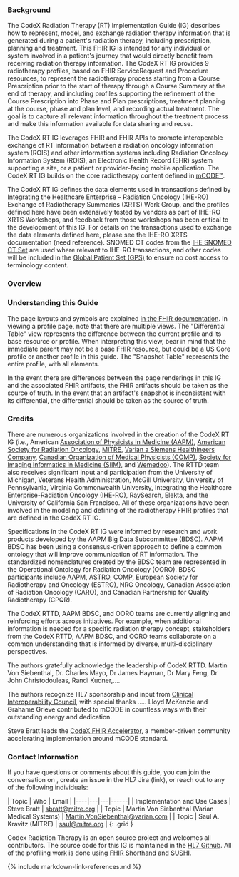 ### Background
The CodeX Radiation Therapy (RT) Implementation Guide (IG) describes how to represent, model, and exchange radiation therapy information that is generated during a patient's radiation therapy, including prescription, planning and treatment. This FHIR IG is intended for any individual or system involved in a patient's journey that would directly benefit from receiving radiation therapy information. The CodeX RT IG provides 9 radiotherapy profiles, based on FHIR ServiceRequest and Procedure resources, to represent the radiotherapy process starting from a Course Prescription prior to the start of therapy through a Course Summary at the end of therapy, and including profiles supporting the refinement of the Course Prescription into Phase and Plan prescriptions, treatment planning at the course, phase and plan level, and recording actual treatment.  The goal is to capture all relevant information throughout the treatment process and make this information available for data sharing and reuse.

The CodeX RT IG leverages FHIR and FHIR APIs to promote interoperable exchange of RT information between a radiation oncology information system (ROIS) and other information systems including Radiation Oncolocy Information System (ROIS), an Electronic Health Record (EHR) system supporting a site, or a patient or provider-facing mobile application.  The CodeX RT IG builds on the core radiotherapy content defined in [mCODE™](http://hl7.org/fhir/us/mcode/).

The CodeX RT IG defines the data elements used in transactions defined by Integrating the Healthcare Enterprise – Radiation Oncology (IHE-RO) Exchange of Radiotherapy Summaries (XRTS) Work Group, and the profiles defined here have been extensively tested by vendors as part of IHE-RO XRTS Workshops, and feedback from those workshops has been critical to the development of this IG.  For details on the transactions used to exchange the data elements defined here, please see the IHE-RO XRTS documentation (need reference).  SNOMED CT codes from the [IHE SNOMED CT Set](https://wiki.ihe.net/index.php/SNOMED_CT_IHE_Set) are used where relevant to IHE-RO transactions, and other codes will be included in the [Global Patient Set (GPS)](https://www.snomed.org/snomed-international/learn-more/global-patient-set) to ensure no cost access to terminology content.

### Overview

### Understanding this Guide

The page layouts and symbols are explained [in the FHIR documentation](https://www.hl7.org/fhir/formats.html). In viewing a profile page, note that there are multiple views. The "Differential Table" view represents the difference between the current profile and its base resource or profile. When interpreting this view, bear in mind that the immediate parent may not be a base FHIR resource, but could be a US Core profile or another profile in this guide. The "Snapshot Table" represents the entire profile, with all elements.

In the event there are differences between the page renderings in this IG and the associated FHIR artifacts, the FHIR artifacts should be taken as the source of truth. In the event that an artifact's snapshot is inconsistent with its differential, the differential should be taken as the source of truth.

### Credits

There are numerous organizations involved in the creation of the CodeX RT IG (i.e., American [Association of Physicists in Medicine (AAPM)](https://www.aapm.org/), [American Society for Radiation Oncology](https://www.astro.org/), [MITRE](http://www.mitre.org), [Varian a Siemens Healthineers Company](https://www.varian.com/), [Canadian Organization of Medical Physicists (COMP)](https://comp-ocpm.ca/), [Society for Imaging Informatics in Medicine (SIIM)](https://siim.org/), and [Wemedoo](https://wemedoo.com/)). The RTTD team also receives significant input and participation from the University of Michigan, Veterans Health Administration, McGill University, University of Pennsylvania, Virginia Commonwealth University, Integrating the Healthcare Enterprise-Radiation Oncology (IHE-RO), RaySearch, Elekta, and the University of California San Francisco. All of these organizations have been involved in the modeling and defining of the radiotherapy FHIR profiles that are defined in the CodeX RT IG.

Specifications in the CodeX RT IG were informed by research and work products developed by the AAPM Big Data Subcommittee (BDSC). AAPM BDSC has been using a consensus-driven approach to define a common ontology that will improve communication of RT information. The standardized nomenclatures created by the BDSC team are represented in the Operational Ontology for Radiation Oncology (OORO). BDSC participants include AAPM, ASTRO, COMP, European Society for Radiotherapy and Oncology (ESTRO), NRG Oncology, Canadian Association of Radiation Oncology (CARO), and Canadian Partnership for Quality Radiotherapy (CPQR).

The CodeX RTTD, AAPM BDSC, and OORO teams are currently aligning and reinforcing efforts across initiatives. For example, when additional information is needed for a specific radiation therapy concept, stakeholders from the CodeX RTTD, AAPM BDSC, and OORO teams collaborate on a common understanding that is informed by diverse, multi-disciplinary perspectives.

The authors gratefully acknowledge the leadership of CodeX RTTD.  Martin Von Siebenthal,  Dr. Charles Mayo, Dr James Hayman, Dr Mary Feng, Dr John Christodouleas, Randi Kudner,....

The authors recognize HL7 sponsorship and input from [Clinical Interoperability Council](http://www.hl7.org/Special/committees/cic/index.cfm), with special thanks ..... Lloyd McKenzie and Grahame Grieve contributed to mCODE in countless ways with their outstanding energy and dedication.

Steve Bratt leads the [CodeX FHIR Accelerator](https://confluence.hl7.org/display/COD/CodeX+Home), a member-driven community accelerating implementation around mCODE standard.

### Contact Information

If you have questions or comments about this guide, you can join the conversation on <we need a zulip chat channel>, create an issue in the HL7 Jira (link), or reach out to any of the following individuals:

| Topic | Who | Email |
|----|---|---|------|
| Implementation and Use Cases | Steve Bratt | sbratt@mitre.org |
| Topic | Martin Von Siebenthal (Varian Medical Systems) | Martin.VonSiebenthal@varian.com |
| Topic | Saul A. Kravitz (MITRE) | saul@mitre.org |
{: .grid }

Codex Radiation Therapy is an open source project and welcomes all contributors. The source code for this IG is maintained in the [HL7 Github](https://github.com/HL7/codex-radiation-therapy). All of the profiling work is done using [FHIR Shorthand](http://hl7.org/fhir/uv/shorthand/) and [SUSHI](https://fshschool.org).


{% include markdown-link-references.md %}

